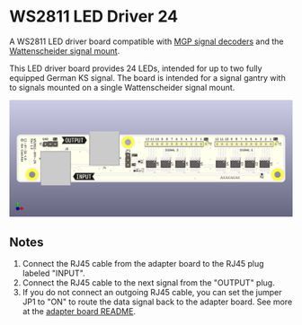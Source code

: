 # WS2811 LED Driver 24

A WS2811 LED driver board compatible with [MGP signal decoders](http://www.mollehem.se/index.php/en/signals/signal-decoders/signaldecoder-de10-detail) and the [Wattenscheider signal mount](https://www.fremo-net.eu/index.php?id=339).

This LED driver board provides 24 LEDs, intended for up to two fully equipped German KS signal. The board is intended for a signal gantry with to signals mounted on a single Wattenscheider signal mount.

![](images/preview.png)

## Notes

1. Connect the RJ45 cable from the adapter board to the RJ45 plug labeled "INPUT".
2. Connect the RJ45 cable to the next signal from the "OUTPUT" plug.
3. If you do not connect an outgoing RJ45 cable, you can set the jumper JP1 to "ON" to route the data signal back to the adapter board. See more at the [adapter board README](../ws2811-adapter/README.md).
